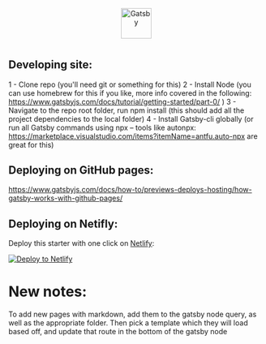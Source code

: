 <p align="center">
  <a href="https://www.gatsbyjs.com/?utm_source=starter&utm_medium=readme&utm_campaign=minimal-starter">
    <img alt="Gatsby" src="https://www.gatsbyjs.com/Gatsby-Monogram.svg" width="60" />
  </a>
</p>
<h1 align="center">

</h1>

## Developing site:

1 - Clone repo (you'll need git or something for this)
2 - Install Node (you can use homebrew for this if you like, more info covered in the following: https://www.gatsbyjs.com/docs/tutorial/getting-started/part-0/ )
3 - Navigate to the repo root folder, run npm install (this should add all the project dependencies to the local folder)
4 - Install Gatsby-cli globally (or run all Gatsby commands using npx – tools like autonpx: https://marketplace.visualstudio.com/items?itemName=antfu.auto-npx are great for this)
 

## Deploying on GitHub pages:

https://www.gatsbyjs.com/docs/how-to/previews-deploys-hosting/how-gatsby-works-with-github-pages/

## Deploying on Netifly:

Deploy this starter with one click on [Netlify](https://app.netlify.com/signup):

[<img src="https://www.netlify.com/img/deploy/button.svg" alt="Deploy to Netlify" />](https://app.netlify.com/start/deploy?repository=https://github.com/gatsbyjs/gatsby-starter-minimal)


# New notes:
To add new pages with markdown, add them to the gatsby node query, as well as the appropriate folder. Then pick a template which they will load based off, and update that route in the bottom of the gatsby node
